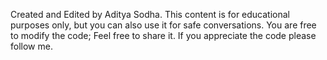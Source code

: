 Created and Edited by Aditya Sodha.
This content is for educational purposes only, but you can also use it for safe conversations. You are free to modify the code; Feel free to share it.
If you appreciate the code please follow me. 
